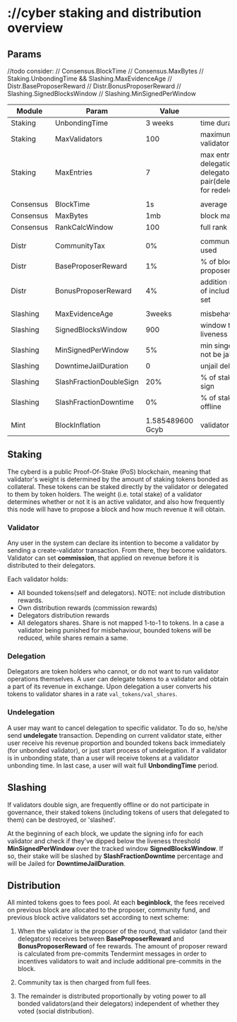 # ://cyber staking and distribution overview

## Params

//todo consider:
// Consensus.BlockTime
// Consensus.MaxBytes
// Staking.UnbondingTime && Slashing.MaxEvidenceAge
// Distr.BaseProposerReward
// Distr.BonusProposerReward
// Slashing.SignedBlocksWindow
// Slashing.MinSignedPerWindow

| Module      | Param         | Value         | Comment                                 |
|-------------|---------------|---------------|-----------------------------------------|
| Staking     | UnbondingTime | 3 weeks       | time duration of unbonding              |
| Staking     | MaxValidators | 100           | maximum number of active validators set |
| Staking     | MaxEntries    | 7             | max entries for either unbonding delegation or redelegation per delegator/validator pair(delegator/validator/validator for redelegation)|
|             |                  |       |                                                    |
| Consensus   | BlockTime        | 1s    | average block generation time                      |
| Consensus   | MaxBytes         | 1mb   | block max bytes limit                              |
| Consensus   | RankCalcWindow   | 100   | full rank recalculation window                     |
|             |                     |     |                                                                        |
| Distr       | CommunityTax        | 0%  | community funding tax, not used                                        |
| Distr       | BaseProposerReward  | 1%  | % of block inflation goes to proposer                                  |
| Distr       | BonusProposerReward | 4%  | addition reward, calculated as % of included votes from validators set |
|             |                          |                   |                                                |
| Slashing    | MaxEvidenceAge           | 3weeks            | misbehaviour evidence max age                  |
| Slashing    | SignedBlocksWindow       | 900               | window to calculate validators liveness        |
| Slashing    | MinSignedPerWindow       | 5%                | min singed block for window to not be jailed   |
| Slashing    | DowntimeJailDuration     | 0                 | unjail delay                                   |
| Slashing    | SlashFractionDoubleSign  | 20%               | % of stake reduction for double sign           |
| Slashing    | SlashFractionDowntime    | 0%                | % of stake reduction for being offline         |
|             |                 |                   |                              |
| Mint        | BlockInflation  | 1.585489600 Gcyb  | validators block rewards     |



## Staking

The cyberd is a public Proof-Of-Stake (PoS) blockchain, 
 meaning that validator's weight is determined by the amount of staking tokens bonded as collateral. 
 These tokens can be staked directly by the validator or delegated to them by token holders.
 The weight (i.e. total stake) of a validator determines whether or not it is an active validator, 
 and also how frequently this node will have to propose a block and how much revenue it will obtain.

### Validator

Any user in the system can declare its intention to become a validator by sending a create-validator transaction. 
 From there, they become validators.
 Validator can set **commission**, that applied on revenue before it is distributed to their delegators.

Each validator holds:
- All bounded tokens(self and delegators). NOTE: not include distribution rewards.
- Own distribution rewards (commission rewards)
- Delegators distribution rewards
- All delegators shares. Share is not mapped 1-to-1 to tokens. 
  In a case a validator being punished for misbehaviour, bounded tokens will be reduced, while shares remain a same. 

### Delegation

Delegators are token holders who cannot, or do not want to run validator operations themselves. 
 A user can delegate tokens to a validator and obtain a part of its revenue in exchange.
 Upon delegation a user converts his tokens to validator shares in a rate `val_tokens/val_shares`. 
  
### Undelegation

A user may want to cancel delegation to specific validator. To do so, he/she send **undelegate** transaction.
 Depending on current validator state, either user receive his revenue proportion and bounded tokens back immediately 
 (for unbonded validator), or just start process of undelegation. 
 If a validator is in unbonding state, than a user will receive tokens at a validator unbonding time. 
 In last case, a user will wait full **UnbondingTime** period.

## Slashing

If validators double sign, are frequently offline or do not participate in governance, 
their staked tokens (including tokens of users that delegated to them) can be destroyed, or 'slashed'.

At the beginning of each block, we update the signing info for each validator and 
 check if they've dipped below the liveness threshold **MinSignedPerWindow** 
 over the tracked window **SignedBlocksWindow**. 
 If so, their stake will be slashed by **SlashFractionDowntime** percentage and 
 will be Jailed for **DowntimeJailDuration**.

## Distribution

All minted tokens goes to fees pool.
 At each **beginblock**, the fees received on previous block are allocated to the proposer, community fund, 
 and previous block active validators set according to next scheme:
 
1. When the validator is the proposer of the round, that validator (and their delegators) 
 receives between **BaseProposerReward** and **BonusProposerReward** of fee rewards. 
 The amount of proposer reward is calculated from pre-commits Tendermint messages 
 in order to incentives validators to wait and include additional pre-commits in the block.
 
2. Community tax is then charged from full fees.

3. The remainder is distributed proportionally by voting power 
 to all bonded validators(and their delegators) independent of whether they voted (social distribution).
 
